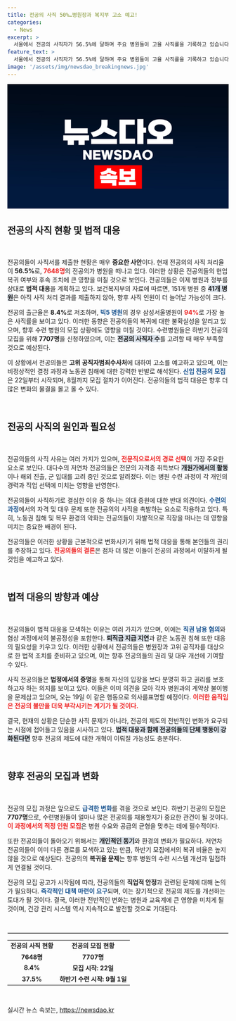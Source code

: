 ```yaml
---
title: 전공의 사직 50%…병원장과 복지부 고소 예고!
categories:
  - News
excerpt: >
  서울에서 전공의 사직자가 56.5%에 달하며 주요 병원들이 고율 사직률을 기록하고 있습니다. 이들은 법적 대응을 예고하며, 전공의 모집과 복귀 전망은 여전히 불투명합니다. 정부의 의대 증원 결정이 도마 위에 오른 상황에서 과연 상황이 어떻게 전개될까요?
feature_text: >
  서울에서 전공의 사직자가 56.5%에 달하며 주요 병원들이 고율 사직률을 기록하고 있습니다. 이들은 법적 대응을 예고하며, 전공의 모집과 복귀 전망은 여전히 불투명합니다. 정부의 의대 증원 결정이 도마 위에 오른 상황에서 과연 상황이 어떻게 전개될까요?
image: '/assets/img/newsdao_breakingnews.jpg'
---
```


<p><img src="/assets/img/newsdao_breakingnews.jpg" alt="ontimetimes 속보" /></p>

<h2 data-ke-size="size26">전공의 사직 현황 및 법적 대응</h2>

<p data-ke-size="size16">&nbsp;</p>

<p>전공의들이 사직서를 제출한 현황은 매우 <strong>중요한 사안</strong>이다. 현재 전공의의 사직 처리율이 <strong>56.5%</strong>로, <b><span style="color: #ee2323;">7648명</span></b>의 전공의가 병원을 떠나고 있다. 이러한 상황은 전공의들의 현업 복귀 여부와 후속 조치에 큰 영향을 미칠 것으로 보인다. 전공의들은 이제 병원과 정부를 상대로 <strong>법적 대응</strong>을 계획하고 있다. 보건복지부의 자료에 따르면, 151개 병원 중 <b><span style="background-color: #21538527;">41개 병원</span></b>은 아직 사직 처리 결과를 제출하지 않아, 향후 사직 인원이 더 늘어날 가능성이 크다.</p>

<p>전공의 출근율은 <strong>8.4%</strong>로 저조하며, <b><span style="color: #1a5490;">빅5 병원</span></b>의 경우 삼성서울병원이 <b><span style="color: #ee2323;">94%</span></b>로 가장 높은 사직률을 보이고 있다. 이러한 동향은 전공의들의 복귀에 대한 불확실성을 알리고 있으며, 향후 수련 병원의 모집 상황에도 영향을 미칠 것이다. 수련병원들은 하반기 전공의 모집을 위해 <strong>7707명</strong>을 신청하였으며, 이는 <b><span style="background-color: #21538527;">전공의 사직자 수</span></b>를 고려할 때 매우 부족할 것으로 예상된다.</p>

<p>이 상황에서 전공의들은 <strong>고위 공직자범죄수사처</strong>에 대하여 고소를 예고하고 있으며, 이는 비정상적인 결정 과정과 노동권 침해에 대한 강력한 반발로 해석된다. <b><span style="color: #1a5490;">신입 전공의 모집</span></b>은 22일부터 시작되며, 8월까지 모집 절차가 이어진다. 전공의들의 법적 대응은 향후 더 많은 변화의 물결을 몰고 올 수 있다.</p>

<p data-ke-size="size16">&nbsp;</p>

<h2 data-ke-size="size26">전공의 사직의 원인과 필요성</h2>

<p data-ke-size="size16">&nbsp;</p>

<p>전공의들의 사직 사유는 여러 가지가 있으며, <b><span style="color: #ee2323;">전문직으로서의 경로 선택</span></b>이 가장 주요한 요소로 보인다. 대다수의 저연차 전공의들은 전문의 자격증 취득보다 <b><span style="background-color: #21538527;">개원가에서의 활동</span></b>이나 해외 진출, 군 입대를 고려 중인 것으로 알려졌다. 이는 병원 수련 과정이 각 개인의 경력과 직업 선택에 미치는 영향을 반영한다.</p>

<p>전공의들이 사직하기로 결심한 이유 중 하나는 의대 증원에 대한 반대 의견이다. <b><span style="color: #1a5490;">수련의 과정</span></b>에서의 자격 및 대우 문제 또한 전공의의 사직을 촉발하는 요소로 작용하고 있다. 특히, 노동권 침해 및 복무 환경의 악화는 전공의들이 자발적으로 직장을 떠나는 데 영향을 미치는 중요한 배경이 된다.</p>

<p>전공의들은 이러한 상황을 근본적으로 변화시키기 위해 법적 대응을 통해 본인들의 권리를 주장하고 있다. <b><span style="color: #ee2323;">전공의들의 결론</span></b>은 점차 더 많은 이들이 전공의 과정에서 이탈하게 될 것임을 예고하고 있다.</p>

<p data-ke-size="size16">&nbsp;</p>

<h2 data-ke-size="size26">법적 대응의 방향과 예상</h2>

<p data-ke-size="size16">&nbsp;</p>

<p>전공의들이 법적 대응을 모색하는 이유는 여러 가지가 있으며, 이에는 <b><span style="color: #1a5490;">직권 남용 혐의</span></b>와 협상 과정에서의 불공정성을 포함한다. <b><span style="background-color: #21538527;">퇴직금 지급 지연</span></b>과 같은 노동권 침해 또한 대응의 필요성을 키우고 있다. 이러한 상황에서 전공의들은 병원장과 고위 공직자를 대상으로 한 법적 조치를 준비하고 있으며, 이는 향후 전공의들의 권리 및 대우 개선에 기여할 수 있다.</p>

<p>사직 전공의들은 <strong>법정에서의 증명</strong>을 통해 자신의 입장을 보다 분명히 하고 권리를 보호하고자 하는 의지를 보이고 있다. 이들은 이미 의견을 모아 각자 병원과의 계약상 불이행을 문제삼고 있으며, 오는 19일 이 같은 행동으로 의사를표명할 예정이다. <b><span style="color: #ee2323;">이러한 움직임은 전공의 불만을 더욱 부각시키는 계기가 될 것이다.</span></b></p>

<p>결국, 현재의 상황은 단순한 사직 문제가 아니라, 전공의 제도의 전반적인 변화가 요구되는 시점에 접어들고 있음을 시사하고 있다. <b><span style="background-color: #21538527;">법적 대응과 함께 전공의들의 단체 행동이 강화된다면</span></b> 향후 전공의 제도에 대한 개혁이 이뤄질 가능성도 충분하다. </p>

<p data-ke-size="size16">&nbsp;</p>

<h2 data-ke-size="size26">향후 전공의 모집과 변화</h2>

<p data-ke-size="size16">&nbsp;</p>

<p>전공의 모집 과정은 앞으로도 <b><span style="color: #1a5490;">급격한 변화</span></b>를 겪을 것으로 보인다. 하반기 전공의 모집은 <strong>7707명</strong>으로, 수련병원들이 얼마나 많은 전공의를 채용할지가 중요한 관건이 될 것이다. <b><span style="color: #ee2323;">이 과정에서의 적정 인원 모집</span></b>은 병원 수요와 공급의 균형을 맞추는 데에 필수적이다. </p>

<p>또한 전공의들이 돌아오기 위해서는 <b><span style="background-color: #21538527;">개인적인 동기</span></b>와 환경의 변화가 필요하다. 저연차 전공의들이 이미 다른 경로를 모색하고 있는 만큼, 하반기 모집에서의 복귀 비율은 높지 않을 것으로 예상된다. 전공의의 <strong>복귀율 문제</strong>는 향후 병원의 수련 시스템 개선과 밀접하게 연결될 것이다.</p>

<p>전공의 모집 공고가 시작됨에 따라, 전공의들의 <strong>직업적 안정</strong>과 관련된 문제에 대해 논의가 필요하다. <b><span style="color: #1a5490;">즉각적인 대책 마련이 요구</span></b>되며, 이는 장기적으로 전공의 제도를 개선하는 토대가 될 것이다. 결국, 이러한 전반적인 변화는 병원과 교육계에 큰 영향을 미치게 될 것이며, 건강 관리 시스템 역시 지속적으로 발전할 것으로 기대된다.</p>

<p data-ke-size="size16">&nbsp;</p>

<hr style="border: 1px solid #cccccc;">

<table style="width: 100%; border-collapse: collapse;">
<tr>
<td style="text-align: center; height: 17px;"><b>전공의 사직 현황</b></td>
<td style="text-align: center; height: 17px;"><b>전공의 모집 현황</b></td>
</tr>
<tr>
<td style="text-align: center; height: 17px;"><b>7648명</b></td>
<td style="text-align: center; height: 17px;"><b>7707명</b></td>
</tr>
<tr>
<td style="text-align: center; height: 17px;"><b>8.4%</b></td>
<td style="text-align: center; height: 17px;"><b>모집 시작: 22일</b></td>
</tr>
<tr>
<td style="text-align: center; height: 17px;"><b>37.5%</b></td>
<td style="text-align: center; height: 17px;"><b>하반기 수련 시작: 9월 1일</b></td>
</tr>
</table>

<p data-ke-size="size16">&nbsp;</p>
실시간 뉴스 속보는, <a href="https://newsdao.kr" rel="dofollow">https://newsdao.kr</a>


